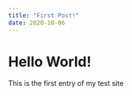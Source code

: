 ```yaml
---
title: "First Post!"
date: 2020-10-06
---
```


# Hello World!

This is the first entry of my test site
